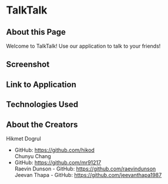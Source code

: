 # TalkTalk

## About this Page
Welcome to TalkTalk! Use our application to talk to your friends!

## Screenshot

## Link to Application

## Technologies Used

## About the Creators
Hikmet Dogrul     
- GitHub: https://github.com/hikod     
Chunyu Chang   
- GitHub: https://github.com/mr91217    
Raevin Dunson - GitHub: https://github.com/raevindunson     
Jeevan Thapa - GitHub: https://github.com/jeevanthapa1987
